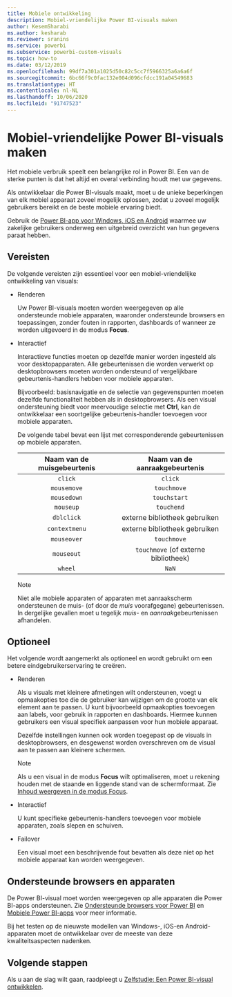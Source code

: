 ```yaml
---
title: Mobiele ontwikkeling
description: Mobiel-vriendelijke Power BI-visuals maken
author: KesemSharabi
ms.author: kesharab
ms.reviewer: sranins
ms.service: powerbi
ms.subservice: powerbi-custom-visuals
ms.topic: how-to
ms.date: 03/12/2019
ms.openlocfilehash: 99df7a301a1025d50c82c5cc7f5966325a6a6a6f
ms.sourcegitcommit: 6bc66f9c0fac132e004d096cfdcc191a04549683
ms.translationtype: HT
ms.contentlocale: nl-NL
ms.lasthandoff: 10/06/2020
ms.locfileid: "91747523"
---
```

# <a name="how-to-create-mobile-friendly-power-bi-visuals"></a>Mobiel-vriendelijke Power BI-visuals maken
Het mobiele verbruik speelt een belangrijke rol in Power BI. Een van de sterke punten is dat het altijd en overal verbinding houdt met uw gegevens.

Als ontwikkelaar die Power BI-visuals maakt, moet u de unieke beperkingen van elk mobiel apparaat zoveel mogelijk oplossen, zodat u zoveel mogelijk gebruikers bereikt en de beste mobiele ervaring biedt.

Gebruik de [Power BI-app voor Windows, iOS en Android](../../consumer/mobile/mobile-apps-for-mobile-devices.md) waarmee uw zakelijke gebruikers onderweg een uitgebreid overzicht van hun gegevens paraat hebben.

## <a name="requirements"></a>Vereisten

De volgende vereisten zijn essentieel voor een mobiel-vriendelijke ontwikkeling van visuals:

- Renderen

  Uw Power BI-visuals moeten worden weergegeven op alle ondersteunde mobiele apparaten, waaronder ondersteunde browsers en toepassingen, zonder fouten in rapporten, dashboards of wanneer ze worden uitgevoerd in de modus **Focus**. 

- Interactief

  Interactieve functies moeten op dezelfde manier worden ingesteld als voor desktopapparaten. Alle gebeurtenissen die worden verwerkt op desktopbrowsers moeten worden ondersteund of vergelijkbare gebeurtenis-handlers hebben voor mobiele apparaten.
  
  Bijvoorbeeld: basisnavigatie en de selectie van gegevenspunten moeten dezelfde functionaliteit hebben als in desktopbrowsers. Als een visual ondersteuning biedt voor meervoudige selectie met **Ctrl**, kan de ontwikkelaar een soortgelijke gebeurtenis-handler toevoegen voor mobiele apparaten.

  De volgende tabel bevat een lijst met corresponderende gebeurtenissen op mobiele apparaten.

  | Naam van de muisgebeurtenis | Naam van de aanraakgebeurtenis |
  |:----------------:|:----------------:|
  | `click` | `click` |
  | `mousemove` | `touchmove` |
  | `mousedown` | `touchstart` |
  | `mouseup` | `touchend` |
  | `dblclick` | externe bibliotheek gebruiken |
  | `contextmenu` | externe bibliotheek gebruiken |
  | `mouseover` | `touchmove` |
  | `mouseout` | `touchmove` (of externe bibliotheek) |
  | `wheel` | `NaN` |

  > [!NOTE]
  > Niet alle mobiele apparaten of apparaten met aanraakscherm ondersteunen de muis- (of door de *muis* voorafgegane) gebeurtenissen. In dergelijke gevallen moet u tegelijk *muis-* en *aanraak*gebeurtenissen afhandelen.

## <a name="optional"></a>Optioneel
Het volgende wordt aangemerkt als optioneel en wordt gebruikt om een betere eindgebruikerservaring te creëren.

- Renderen

  Als u visuals met kleinere afmetingen wilt ondersteunen, voegt u opmaakopties toe die de gebruiker kan wijzigen om de grootte van elk element aan te passen. U kunt bijvoorbeeld opmaakopties toevoegen aan labels, voor gebruik in rapporten en dashboards. Hiermee kunnen gebruikers een visual specifiek aanpassen voor hun mobiele apparaat.
  
  Dezelfde instellingen kunnen ook worden toegepast op de visuals in desktopbrowsers, en desgewenst worden overschreven om de visual aan te passen aan kleinere schermen.

  > [!NOTE]
  > Als u een visual in de modus **Focus** wilt optimaliseren, moet u rekening houden met de staande en liggende stand van de schermformaat. Zie [Inhoud weergeven in de modus Focus](../../consumer/end-user-focus.md).

- Interactief

  U kunt specifieke gebeurtenis-handlers toevoegen voor mobiele apparaten, zoals slepen en schuiven.

- Failover

  Een visual moet een beschrijvende fout bevatten als deze niet op het mobiele apparaat kan worden weergegeven.

## <a name="supported-browsers-and-devices"></a>Ondersteunde browsers en apparaten
De Power BI-visual moet worden weergegeven op alle apparaten die Power BI-apps ondersteunen. Zie [Ondersteunde browsers voor Power BI](../../fundamentals/power-bi-browsers.md) en [Mobiele Power BI-apps](../../consumer/mobile/mobile-apps-for-mobile-devices.md) voor meer informatie.

Bij het testen op de nieuwste modellen van Windows-, iOS-en Android-apparaten moet de ontwikkelaar over de meeste van deze kwaliteitsaspecten nadenken.

## <a name="next-steps"></a>Volgende stappen
Als u aan de slag wilt gaan, raadpleegt u [Zelfstudie: Een Power BI-visual ontwikkelen](./custom-visual-develop-tutorial.md).